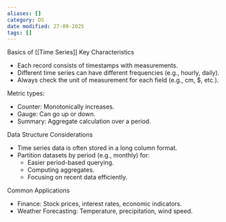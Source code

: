 ```yaml
---
aliases: []
category: DS
date modified: 27-09-2025
tags: []
---
```

Basics of [[Time Series]]
 Key Characteristics
* Each record consists of timestamps with measurements.
* Different time series can have different frequencies (e.g., hourly, daily).
* Always check the unit of measurement for each field (e.g., cm, \$, etc.).

Metric types:
  * Counter: Monotonically increases.
  * Gauge: Can go up or down.
  * Summary: Aggregate calculation over a period.

 Data Structure Considerations
* Time series data is often stored in a long column format.
* Partition datasets by period (e.g., monthly) for:
	- Easier period-based querying.
	- Computing aggregates.
	- Focusing on recent data efficiently.

Common Applications
* Finance: Stock prices, interest rates, economic indicators.
* Weather Forecasting: Temperature, precipitation, wind speed.